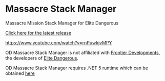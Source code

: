 # Massacre Stack Manager
Massacre Mission Stack Manager for Elite Dangerous

[Click here for the latest release](https://github.com/WarmedxMints/ODMissionStacker/releases)

https://www.youtube.com/watch?v=rnPuwkjvMPY

OD Massacre Stack Manager is not affiliated with [Frontier Developments](https://www.frontier.co.uk/), the developers of [Elite Dangerous](https://www.elitedangerous.com/).


OD Massacre Stack Manager requires .NET 5 runtime which can be obtained [here](https://download.visualstudio.microsoft.com/download/pr/1daf85dc-291b-4bb8-812e-a0df5cdb6701/85455a4a851347de26e2901e043b81e1/windowsdesktop-runtime-5.0.12-win-x64.exe)
